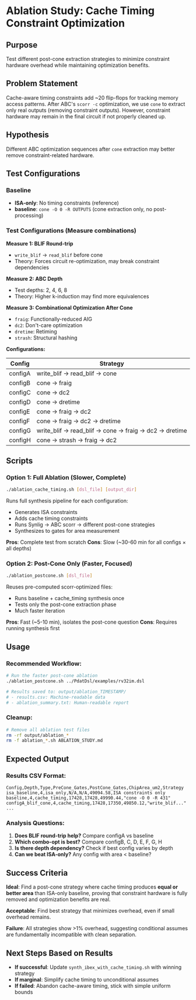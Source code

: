 # Ablation Study: Cache Timing Constraint Optimization

## Purpose

Test different post-cone extraction strategies to minimize constraint hardware overhead while maintaining optimization benefits.

## Problem Statement

Cache-aware timing constraints add ~20 flip-flops for tracking memory access patterns. After ABC's `scorr -c` optimization, we use `cone` to extract only real outputs (removing constraint outputs). However, constraint hardware may remain in the final circuit if not properly cleaned up.

## Hypothesis

Different ABC optimization sequences after `cone` extraction may better remove constraint-related hardware.

## Test Configurations

### Baseline
- **ISA-only**: No timing constraints (reference)
- **baseline**: `cone -O 0 -R OUTPUTS` (cone extraction only, no post-processing)

### Test Configurations (Measure combinations)

**Measure 1: BLIF Round-trip**
- `write_blif` → `read_blif` before cone
- Theory: Forces circuit re-optimization, may break constraint dependencies

**Measure 2: ABC Depth**
- Test depths: 2, 4, 6, 8
- Theory: Higher k-induction may find more equivalences

**Measure 3: Combinational Optimization After Cone**
- `fraig`: Functionally-reduced AIG
- `dc2`: Don't-care optimization
- `dretime`: Retiming
- `strash`: Structural hashing

**Configurations:**

| Config | Strategy |
|--------|----------|
| configA | write_blif → read_blif → cone |
| configB | cone → fraig |
| configC | cone → dc2 |
| configD | cone → dretime |
| configE | cone → fraig → dc2 |
| configF | cone → fraig → dc2 → dretime |
| configG | write_blif → read_blif → cone → fraig → dc2 → dretime |
| configH | cone → strash → fraig → dc2 |

## Scripts

### Option 1: Full Ablation (Slower, Complete)
```bash
./ablation_cache_timing.sh [dsl_file] [output_dir]
```

Runs full synthesis pipeline for each configuration:
- Generates ISA constraints
- Adds cache timing constraints
- Runs Synlig → ABC scorr → different post-cone strategies
- Synthesizes to gates for area measurement

**Pros**: Complete test from scratch
**Cons**: Slow (~30-60 min for all configs × all depths)

### Option 2: Post-Cone Only (Faster, Focused)
```bash
./ablation_postcone.sh [dsl_file]
```

Reuses pre-computed scorr-optimized files:
- Runs baseline + cache_timing synthesis once
- Tests only the post-cone extraction phase
- Much faster iteration

**Pros**: Fast (~5-10 min), isolates the post-cone question
**Cons**: Requires running synthesis first

## Usage

### Recommended Workflow:

```bash
# Run the faster post-cone ablation
./ablation_postcone.sh ../PdatDsl/examples/rv32im.dsl

# Results saved to: output/ablation_TIMESTAMP/
# - results.csv: Machine-readable data
# - ablation_summary.txt: Human-readable report
```

### Cleanup:

```bash
# Remove all ablation test files
rm -rf output/ablation_*
rm -f ablation_*.sh ABLATION_STUDY.md
```

## Expected Output

### Results CSV Format:
```csv
Config,Depth,Type,PreCone_Gates,PostCone_Gates,ChipArea_um2,Strategy
isa_baseline,4,isa_only,N/A,N/A,49094.58,ISA constraints only
baseline,4,cache_timing,17428,17428,49990.44,"cone -O 0 -R 431"
configA_blif_cone,4,cache_timing,17428,17350,49850.12,"write_blif..."
...
```

### Analysis Questions:

1. **Does BLIF round-trip help?** Compare configA vs baseline
2. **Which combo-opt is best?** Compare configB, C, D, E, F, G, H
3. **Is there depth dependency?** Check if best config varies by depth
4. **Can we beat ISA-only?** Any config with area < baseline?

## Success Criteria

**Ideal**: Find a post-cone strategy where cache timing produces **equal or better area** than ISA-only baseline, proving that constraint hardware is fully removed and optimization benefits are real.

**Acceptable**: Find best strategy that minimizes overhead, even if small overhead remains.

**Failure**: All strategies show >1% overhead, suggesting conditional assumes are fundamentally incompatible with clean separation.

## Next Steps Based on Results

- **If successful**: Update `synth_ibex_with_cache_timing.sh` with winning strategy
- **If marginal**: Simplify cache timing to unconditional assumes
- **If failed**: Abandon cache-aware timing, stick with simple uniform bounds
